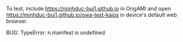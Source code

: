 To test, include https://minhduc-bui1.github.io in OrigAMI and open https://minhduc-bui1.github.io/owa-test-kaios in device's default web browser.

BUG: TypeError: n.manifest is undefined
